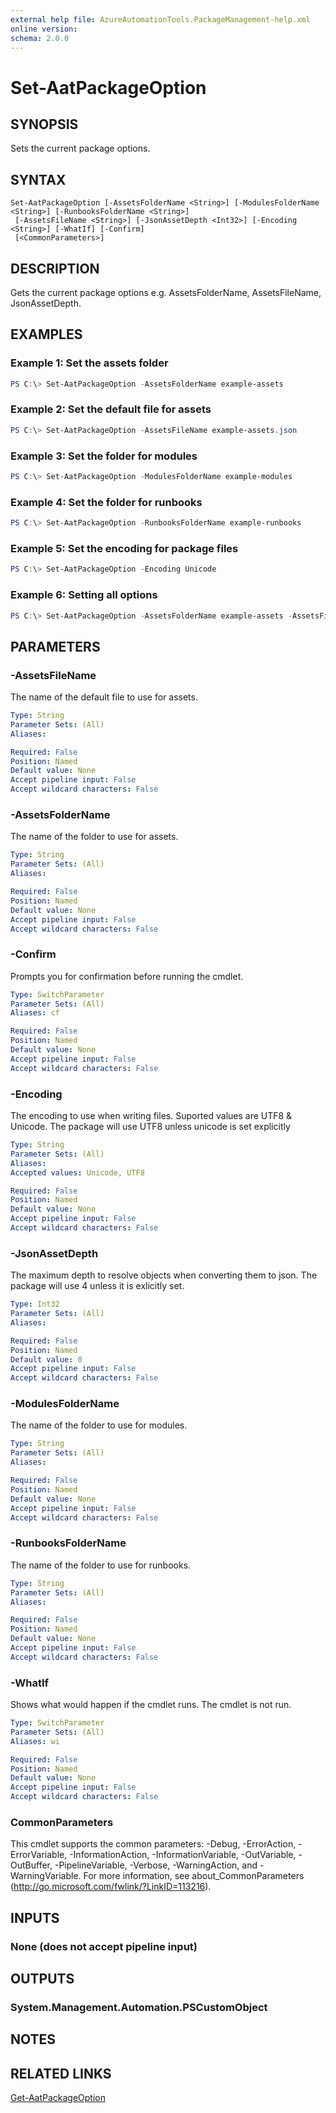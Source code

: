 ```yaml
---
external help file: AzureAutomationTools.PackageManagement-help.xml
online version: 
schema: 2.0.0
---
```


# Set-AatPackageOption

## SYNOPSIS
Sets the current package options.

## SYNTAX

```
Set-AatPackageOption [-AssetsFolderName <String>] [-ModulesFolderName <String>] [-RunbooksFolderName <String>]
 [-AssetsFileName <String>] [-JsonAssetDepth <Int32>] [-Encoding <String>] [-WhatIf] [-Confirm]
 [<CommonParameters>]
```

## DESCRIPTION
Gets the current package options e.g. AssetsFolderName, AssetsFileName, JsonAssetDepth.

## EXAMPLES

### Example 1: Set the assets folder
```PowerShell
PS C:\> Set-AatPackageOption -AssetsFolderName example-assets
```

### Example 2: Set the default file for assets
```PowerShell
PS C:\> Set-AatPackageOption -AssetsFileName example-assets.json
```

### Example 3: Set the folder for modules
```PowerShell
PS C:\> Set-AatPackageOption -ModulesFolderName example-modules
```

### Example 4: Set the folder for runbooks
```PowerShell
PS C:\> Set-AatPackageOption -RunbooksFolderName example-runbooks
```

### Example 5: Set the encoding for package files
```PowerShell
PS C:\> Set-AatPackageOption -Encoding Unicode
```

### Example 6: Setting all options
```PowerShell
PS C:\> Set-AatPackageOption -AssetsFolderName example-assets -AssetsFileName example-assets.json -ModulesFolderName example-modules -RunbooksFolderName example-runbooks -Encoding Unicode
```

## PARAMETERS

### -AssetsFileName
The name of the default file to use for assets.

```yaml
Type: String
Parameter Sets: (All)
Aliases: 

Required: False
Position: Named
Default value: None
Accept pipeline input: False
Accept wildcard characters: False
```

### -AssetsFolderName
The name of the folder to use for assets.

```yaml
Type: String
Parameter Sets: (All)
Aliases: 

Required: False
Position: Named
Default value: None
Accept pipeline input: False
Accept wildcard characters: False
```

### -Confirm
Prompts you for confirmation before running the cmdlet.

```yaml
Type: SwitchParameter
Parameter Sets: (All)
Aliases: cf

Required: False
Position: Named
Default value: None
Accept pipeline input: False
Accept wildcard characters: False
```

### -Encoding
The encoding to use when writing files. Suported values are UTF8 & Unicode. The package will use UTF8 unless unicode is set explicitly

```yaml
Type: String
Parameter Sets: (All)
Aliases: 
Accepted values: Unicode, UTF8

Required: False
Position: Named
Default value: None
Accept pipeline input: False
Accept wildcard characters: False
```

### -JsonAssetDepth
The maximum depth to resolve objects when converting them to json. The package will use 4 unless it is exlicitly set.

```yaml
Type: Int32
Parameter Sets: (All)
Aliases: 

Required: False
Position: Named
Default value: 0
Accept pipeline input: False
Accept wildcard characters: False
```

### -ModulesFolderName
The name of the folder to use for modules.

```yaml
Type: String
Parameter Sets: (All)
Aliases: 

Required: False
Position: Named
Default value: None
Accept pipeline input: False
Accept wildcard characters: False
```

### -RunbooksFolderName
The name of the folder to use for runbooks.

```yaml
Type: String
Parameter Sets: (All)
Aliases: 

Required: False
Position: Named
Default value: None
Accept pipeline input: False
Accept wildcard characters: False
```

### -WhatIf
Shows what would happen if the cmdlet runs.
The cmdlet is not run.

```yaml
Type: SwitchParameter
Parameter Sets: (All)
Aliases: wi

Required: False
Position: Named
Default value: None
Accept pipeline input: False
Accept wildcard characters: False
```

### CommonParameters
This cmdlet supports the common parameters: -Debug, -ErrorAction, -ErrorVariable, -InformationAction, -InformationVariable, -OutVariable, -OutBuffer, -PipelineVariable, -Verbose, -WarningAction, and -WarningVariable. For more information, see about_CommonParameters (http://go.microsoft.com/fwlink/?LinkID=113216).

## INPUTS

### None (does not accept pipeline input)

## OUTPUTS

### System.Management.Automation.PSCustomObject

## NOTES

## RELATED LINKS

[Get-AatPackageOption](.)

